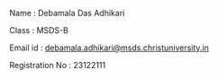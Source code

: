 Name : Debamala Das Adhikari 

Class : MSDS-B 

Email id : debamala.adhikari@msds.christuniversity.in

Registration No : 23122111


